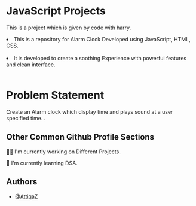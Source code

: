 
# JavaScript Projects
This is a project which is given by code with harry. <br>

<li>This is a repository for Alarm Clock Developed using  JavaScript, HTML, CSS.</li>
<br>
<li> It is developed to create a soothing Experience with powerful features and clean interface.</li>
<br>

# Problem Statement
Create an Alarm clock which display time and plays sound at a user specified time. 
.
<br>






## Other Common Github Profile Sections
👩‍💻 I'm currently working on Different Projects. 

🧠 I'm currently learning DSA.



## Authors

- [@AttiqaZ](https://github.com/Attiqa-Z)

